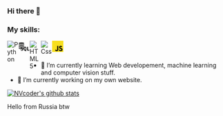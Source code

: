 ### Hi there 👋

<!--
**NVcoder24/NVcoder24** is a ✨ _special_ ✨ repository because its `README.md` (this file) appears on your GitHub profile.

Here are some ideas to get you started:

- 🔭 I’m currently working on ...
- 🌱 I’m currently learning ...
- 👯 I’m looking to collaborate on ...
- 🤔 I’m looking for help with ...
- 💬 Ask me about ...
- 📫 How to reach me: ...
- 😄 Pronouns: ...
- ⚡ Fun fact: ...
-->

### My skills:
<img align="left" alt="Python" width="26px" src="https://ankityddv.github.io/img/skills/python.png" />
<img align="left" alt="Sql" width="26px" src="https://github.com/NVcoder24/NVcoder24/blob/main/sql.png" />
<img align="left" alt="HTML5" width="26px" src="https://ankityddv.github.io/img/skills/html.png" />
<img align="left" alt="Css" width="26px" src="https://ankityddv.github.io/img/skills/css.png" />
<img align="left" alt="Js" width="26px" src="https://github.com/NVcoder24/NVcoder24/blob/main/js.png" />
<br />
<br />

- 🌱 I’m currently learning Web developement, machine learning and computer vision stuff.
- 🔭 I’m currently working on my own website.

[![NVcoder's github stats](https://github-readme-stats.vercel.app/api?username=NVcoder24)](https://github.com/anuraghazra/github-readme-stats)

Hello from Russia btw
